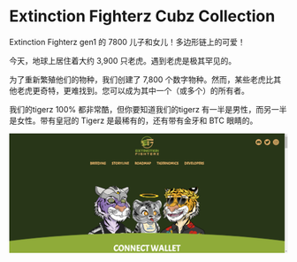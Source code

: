 # Extinction Fighterz Cubz Collection

Extinction Fighterz gen1 的 7800 儿子和女儿！多边形链上的可爱！

今天，地球上居住着大约 3,900 只老虎。遇到老虎是极其罕见的。

为了重新繁殖他们的物种，我们创建了 7,800 个数字物种。然而，某些老虎比其他老虎更奇特，更难找到。您可以成为其中一个（或多个）的所有者。

我们的tigerz 100% 都非常酷，但你要知道我们的tigerz 有一半是男性，而另一半是女性。带有皇冠的 Tigerz 是最稀有的，还有带有金牙和 BTC 眼睛的。

![nft](1232131231213.png)
